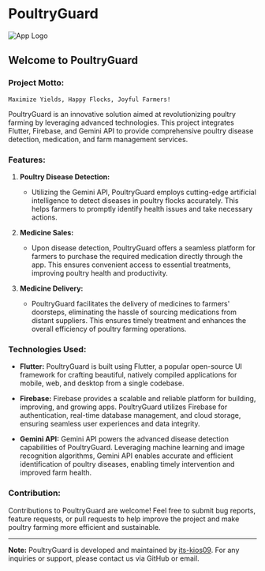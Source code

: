 # PoultryGuard

![App Logo](https://github.com/its-kios09/PoultryGuard/assets/67967749/6d673aa5-7a15-493f-adfc-ca44df22d101)

## Welcome to PoultryGuard

### Project Motto:
`Maximize Yields, Happy Flocks, Joyful Farmers!`

PoultryGuard is an innovative solution aimed at revolutionizing poultry farming by leveraging advanced technologies. This project integrates Flutter, Firebase, and Gemini API to provide comprehensive poultry disease detection, medication, and farm management services.

### Features:

1. **Poultry Disease Detection:**
   - Utilizing the Gemini API, PoultryGuard employs cutting-edge artificial intelligence to detect diseases in poultry flocks accurately. This helps farmers to promptly identify health issues and take necessary actions.

2. **Medicine Sales:**
   - Upon disease detection, PoultryGuard offers a seamless platform for farmers to purchase the required medication directly through the app. This ensures convenient access to essential treatments, improving poultry health and productivity.

3. **Medicine Delivery:**
   - PoultryGuard facilitates the delivery of medicines to farmers' doorsteps, eliminating the hassle of sourcing medications from distant suppliers. This ensures timely treatment and enhances the overall efficiency of poultry farming operations.


### Technologies Used:

- **Flutter:** PoultryGuard is built using Flutter, a popular open-source UI framework for crafting beautiful, natively compiled applications for mobile, web, and desktop from a single codebase.

- **Firebase:** Firebase provides a scalable and reliable platform for building, improving, and growing apps. PoultryGuard utilizes Firebase for authentication, real-time database management, and cloud storage, ensuring seamless user experiences and data integrity.

- **Gemini API:** Gemini API powers the advanced disease detection capabilities of PoultryGuard. Leveraging machine learning and image recognition algorithms, Gemini API enables accurate and efficient identification of poultry diseases, enabling timely intervention and improved farm health.


### Contribution:

Contributions to PoultryGuard are welcome! Feel free to submit bug reports, feature requests, or pull requests to help improve the project and make poultry farming more efficient and sustainable.

---

**Note:** PoultryGuard is developed and maintained by [its-kios09](https://github.com/its-kios09). For any inquiries or support, please contact us via GitHub or email.


